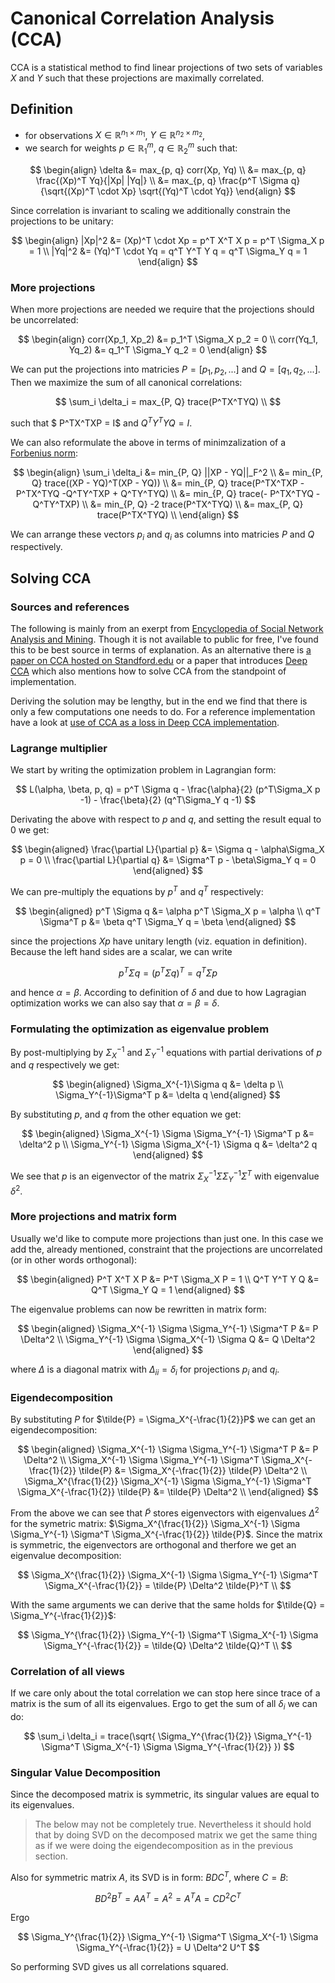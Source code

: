 [matrix_norms]: matrix_norms.md
# Canonical Correlation Analysis (CCA)

CCA is a statistical method to find linear projections of two sets of variables
$X$ and $Y$ such that these projections are maximally correlated. 


## Definition

- for observations $X \in \mathbb{R}^{n_1 \times m_1}$, $Y \in \mathbb{R}^{n_2
  \times m_2}$,
- we search for weights $p \in \mathbb{R}^m_1$, $q \in \mathbb{R}^m_2$ such
  that:

$$
\begin{align}
 \delta &= max_{p, q} corr(Xp, Yq) \\
        &= max_{p, q} \frac{(Xp)^T Yq}{|Xp| |Yq|} \\
        &= max_{p, q} \frac{p^T \Sigma q}{\sqrt{(Xp)^T \cdot Xp} \sqrt{(Yq)^T \cdot Yq}}
\end{align}
$$

Since correlation is invariant to scaling we additionally constrain the
projections to be unitary:

$$
\begin{align}
    |Xp|^2 &= (Xp)^T \cdot Xp = p^T X^T X p = p^T \Sigma_X p = 1 \\
    |Yq|^2 &= (Yq)^T \cdot Yq = q^T Y^T Y q = q^T \Sigma_Y q = 1
\end{align}
$$

### More projections

When more projections are needed we require that the projections should be
uncorrelated:

$$
\begin{align}
    corr(Xp_1, Xp_2) &= p_1^T \Sigma_X p_2 = 0 \\
    corr(Yq_1, Yq_2) &= q_1^T \Sigma_Y q_2 = 0
\end{align}
$$

We can put the projections into matricies $P = [p_1, p_2, ...]$ and $Q = [q_1,
q_2, ...]$. Then we maximize the sum of all canonical correlations:

$$
\sum_i \delta_i = max_{P, Q} trace(P^TX^TYQ) \\
$$

such that $ P^TX^TXP = I$ and $Q^TY^TYQ = I$.

We can also reformulate the above in terms of minimzalization of a [Forbenius
norm][matrix_norms]:

$$
\begin{align}
    \sum_i \delta_i &= min_{P, Q} ||XP - YQ||_F^2 \\
                    &= min_{P, Q} trace((XP - YQ)^T(XP - YQ)) \\
                    &= min_{P, Q} trace(P^TX^TXP - P^TX^TYQ -Q^TY^TXP + Q^TY^TYQ) \\
                    &= min_{P, Q} trace(- P^TX^TYQ - Q^TY^TXP) \\
                    &= min_{P, Q} -2 trace(P^TX^TYQ) \\
                    &= max_{P, Q} trace(P^TX^TYQ) \\
\end{align}
$$






We can arrange these vectors $p_i$ and $q_i$ as columns into matricies $P$ and
$Q$ respectively.

## Solving CCA

### Sources and references

The following is mainly from an exerpt from [Encyclopedia of Social Network
Analysis and
Mining](https://link.springer.com/referenceworkentry/10.1007/978-1-4939-7131-2_110191).
Though it is not available to public for free, I've found this to be best source
in terms of explanation. As an alternative there is [a paper on CCA hosted on
Standford.edu](https://graphics.stanford.edu/courses/cs233-21-spring/ReferencedPapers/CCA_Weenik.pdf)
or a paper that introduces [Deep
CCA](http://proceedings.mlr.press/v28/andrew13.pdf) which also mentions how to
solve CCA from the standpoint of implementation.

Deriving the solution may be lengthy, but in the end we find that there is only
a few computations one needs to do. For a reference implementation have a look at
[use of CCA as a loss in Deep CCA
implementation](https://github.com/Michaelvll/DeepCCA/blob/master/objectives.py).

### Lagrange multiplier

We start by writing the optimization problem in Lagrangian form:

$$
L(\alpha, \beta, p, q) = p^T \Sigma q
    - \frac{\alpha}{2} (p^T\Sigma_X p -1)
    - \frac{\beta}{2} (q^T\Sigma_Y q -1)
$$

Derivating the above with respect to $p$ and $q$, and setting the result equal
to 0 we get:

$$
\begin{aligned}
    \frac{\partial L}{\partial p} &= \Sigma q - \alpha\Sigma_X p = 0 \\
    \frac{\partial L}{\partial q} &= \Sigma^T p - \beta\Sigma_Y q = 0
\end{aligned}
$$

We can pre-multiply the equations by $p^T$ and $q^T$ respectively:

$$
\begin{aligned}
    p^T \Sigma q &= \alpha p^T \Sigma_X p = \alpha \\
    q^T \Sigma^T p &= \beta q^T \Sigma_Y q = \beta
\end{aligned}
$$

since the projections $Xp$ have unitary length (viz. equation in definition).
Because the left hand sides are a scalar, we can write

$$
p^T \Sigma q = (p^T \Sigma q)^T = q^T \Sigma p
$$

and hence $\alpha = \beta$. According to definition of $\delta$ and due to how
Lagragian optimization works we can also say that $\alpha = \beta = \delta$.

### Formulating the optimization as eigenvalue problem

By post-multiplying by $\Sigma_X^{-1}$ and $\Sigma_Y^{-1}$ equations with
partial derivations of $p$ and $q$ respectively we get:

$$
\begin{aligned}
    \Sigma_X^{-1}\Sigma q &= \delta p \\
    \Sigma_Y^{-1}\Sigma^T p &= \delta q
\end{aligned}
$$

By substituting $p$, and $q$ from the other equation we get:

$$
\begin{aligned}
    \Sigma_X^{-1} \Sigma \Sigma_Y^{-1} \Sigma^T p &= \delta^2 p \\
    \Sigma_Y^{-1} \Sigma \Sigma_X^{-1} \Sigma q &= \delta^2 q
\end{aligned}
$$

We see that $p$ is an eigenvector of the matrix $\Sigma_X^{-1} \Sigma
\Sigma_Y^{-1} \Sigma^T$ with eigenvalue $\delta^2$.

### More projections and matrix form

Usually we'd like to compute more projections than just one. In this case we add
the, already mentioned, constraint that the projections are uncorrelated (or in
other words orthogonal):

$$
\begin{aligned}
    P^T X^T X P &= P^T \Sigma_X P = 1 \\
    Q^T Y^T Y Q &= Q^T \Sigma_Y Q = 1
\end{aligned}
$$

The eigenvalue problems can now be rewritten in matrix form:

$$
\begin{aligned}
    \Sigma_X^{-1} \Sigma \Sigma_Y^{-1} \Sigma^T P &= P \Delta^2 \\
    \Sigma_Y^{-1} \Sigma \Sigma_X^{-1} \Sigma Q &= Q \Delta^2
\end{aligned}
$$

where $\Delta$ is a diagonal matrix with $\Delta_{ii} = \delta_i$ for
projections $p_i$ and $q_i$.

### Eigendecomposition

By substituting $P$ for $\tilde{P} = \Sigma_X^{-\frac{1}{2}}P$ we can get an
eigendecomposition:

$$
\begin{aligned}
    \Sigma_X^{-1} \Sigma \Sigma_Y^{-1} \Sigma^T P &= P \Delta^2 \\
    \Sigma_X^{-1} \Sigma \Sigma_Y^{-1} \Sigma^T \Sigma_X^{-\frac{1}{2}} \tilde{P} &= \Sigma_X^{-\frac{1}{2}} \tilde{P} \Delta^2 \\
    \Sigma_X^{\frac{1}{2}} \Sigma_X^{-1} \Sigma \Sigma_Y^{-1} \Sigma^T \Sigma_X^{-\frac{1}{2}} \tilde{P} &= \tilde{P} \Delta^2 \\
\end{aligned}
$$

From the above we can see that $\tilde{P}$ stores eigenvectors with eigenvalues
$\Delta^2$ for the symetric matrix: $\Sigma_X^{\frac{1}{2}} \Sigma_X^{-1} \Sigma
\Sigma_Y^{-1} \Sigma^T \Sigma_X^{-\frac{1}{2}} \tilde{P}$. Since the matrix is
symmetric, the eigenvectors are orthogonal and therfore we get an eigenvalue
decomposition:


$$
\Sigma_X^{\frac{1}{2}} \Sigma_X^{-1} \Sigma \Sigma_Y^{-1}
\Sigma^T \Sigma_X^{-\frac{1}{2}} =
\tilde{P} \Delta^2 \tilde{P}^T \\
$$

With the same arguments we can derive that the same holds for $\tilde{Q} =
\Sigma_Y^{-\frac{1}{2}}$:

$$
\Sigma_Y^{\frac{1}{2}} \Sigma_Y^{-1} \Sigma^T \Sigma_X^{-1}
\Sigma \Sigma_Y^{-\frac{1}{2}} =
\tilde{Q} \Delta^2 \tilde{Q}^T \\
$$

### Correlation of all views

If we care only about the total correlation we can stop here since trace of a
matrix is the sum of all its eigenvalues. Ergo to get the sum of all $\delta_i$
we can do:

$$
\sum_i \delta_i = trace(\sqrt{
    \Sigma_Y^{\frac{1}{2}} \Sigma_Y^{-1} \Sigma^T \Sigma_X^{-1}
    \Sigma \Sigma_Y^{-\frac{1}{2}}
})
$$

### Singular Value Decomposition

Since the decomposed matrix is symmetric, its singular values are equal to its
eigenvalues.

> The below may not be completely true. Nevertheless it should hold that by
> doing SVD on the decomposed matrix we get the same thing as if we were doing
> the eigendecomposition as in the previous section.

Also for symmetric matrix $A$, its SVD is in form: $BDC^T$, where $C = B$:

$$
BD^2 B^T = AA^T = A^2 = A^T A = CD^2C^T
$$

Ergo

$$
\Sigma_Y^{\frac{1}{2}} \Sigma_Y^{-1} \Sigma^T \Sigma_X^{-1}
\Sigma \Sigma_Y^{-\frac{1}{2}}
= U \Delta^2 U^T
$$

So performing SVD gives us all correlations squared.
